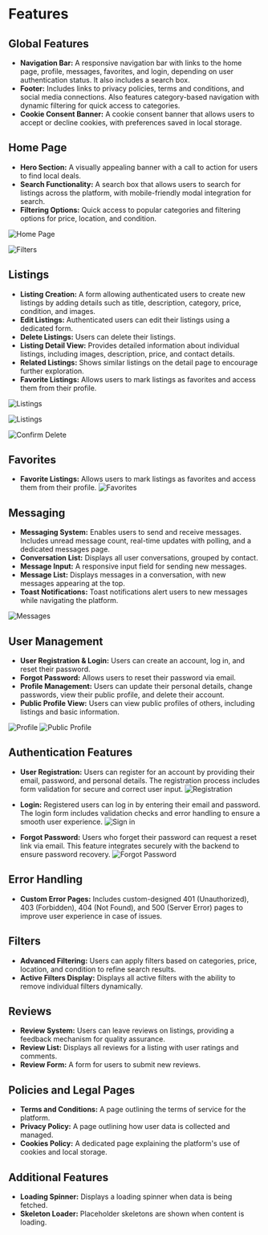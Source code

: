 # Features

## Global Features

- **Navigation Bar:** A responsive navigation bar with links to the home page, profile, messages, favorites, and login, depending on user authentication status. It also includes a search box.
- **Footer:** Includes links to privacy policies, terms and conditions, and social media connections. Also features category-based navigation with dynamic filtering for quick access to categories.
- **Cookie Consent Banner:** A cookie consent banner that allows users to accept or decline cookies, with preferences saved in local storage.

## Home Page

- **Hero Section:** A visually appealing banner with a call to action for users to find local deals.
- **Search Functionality:** A search box that allows users to search for listings across the platform, with mobile-friendly modal integration for search.
- **Filtering Options:** Quick access to popular categories and filtering options for price, location, and condition.

![Home Page](./docs/assets/home.png)

![Filters](./docs/assets/filters.png)

## Listings

- **Listing Creation:** A form allowing authenticated users to create new listings by adding details such as title, description, category, price, condition, and images.
- **Edit Listings:** Authenticated users can edit their listings using a dedicated form.
- **Delete Listings:** Users can delete their listings.
- **Listing Detail View:** Provides detailed information about individual listings, including images, description, price, and contact details.
- **Related Listings:** Shows similar listings on the detail page to encourage further exploration.
- **Favorite Listings:** Allows users to mark listings as favorites and access them from their profile.

![Listings](./docs/assets/listing-detail.png)

![Listings](./docs/assets/listing-edit.png)

![Confirm Delete](./docs/assets/confirm-delete.png)

## Favorites

- **Favorite Listings:** Allows users to mark listings as favorites and access them from their profile.
  ![Favorites](./docs/assets/favorites.png)

## Messaging

- **Messaging System:** Enables users to send and receive messages. Includes unread message count, real-time updates with polling, and a dedicated messages page.
- **Conversation List:** Displays all user conversations, grouped by contact.
- **Message Input:** A responsive input field for sending new messages.
- **Message List:** Displays messages in a conversation, with new messages appearing at the top.
- **Toast Notifications:** Toast notifications alert users to new messages while navigating the platform.

![Messages](./docs//assets/messages.png)

## User Management

- **User Registration & Login:** Users can create an account, log in, and reset their password.
- **Forgot Password:** Allows users to reset their password via email.
- **Profile Management:** Users can update their personal details, change passwords, view their public profile, and delete their account.
- **Public Profile View:** Users can view public profiles of others, including listings and basic information.

![Profile](./docs/assets/profile.png)
![Public Profile](./docs/assets/public-profile.png)

## Authentication Features

- **User Registration:** Users can register for an account by providing their email, password, and personal details. The registration process includes form validation for secure and correct user input.
  ![Registration](./docs/assets/register.png)

- **Login:** Registered users can log in by entering their email and password. The login form includes validation checks and error handling to ensure a smooth user experience.
  ![Sign in](./docs//assets/sign-in.png)

- **Forgot Password:** Users who forget their password can request a reset link via email. This feature integrates securely with the backend to ensure password recovery.
  ![Forgot Password](./docs//assets/password-forget.png)

## Error Handling

- **Custom Error Pages:** Includes custom-designed 401 (Unauthorized), 403 (Forbidden), 404 (Not Found), and 500 (Server Error) pages to improve user experience in case of issues.

## Filters

- **Advanced Filtering:** Users can apply filters based on categories, price, location, and condition to refine search results.
- **Active Filters Display:** Displays all active filters with the ability to remove individual filters dynamically.

## Reviews

- **Review System:** Users can leave reviews on listings, providing a feedback mechanism for quality assurance.
- **Review List:** Displays all reviews for a listing with user ratings and comments.
- **Review Form:** A form for users to submit new reviews.

## Policies and Legal Pages

- **Terms and Conditions:** A page outlining the terms of service for the platform.
- **Privacy Policy:** A page outlining how user data is collected and managed.
- **Cookies Policy:** A dedicated page explaining the platform's use of cookies and local storage.

## Additional Features

- **Loading Spinner:** Displays a loading spinner when data is being fetched.
- **Skeleton Loader:** Placeholder skeletons are shown when content is loading.
